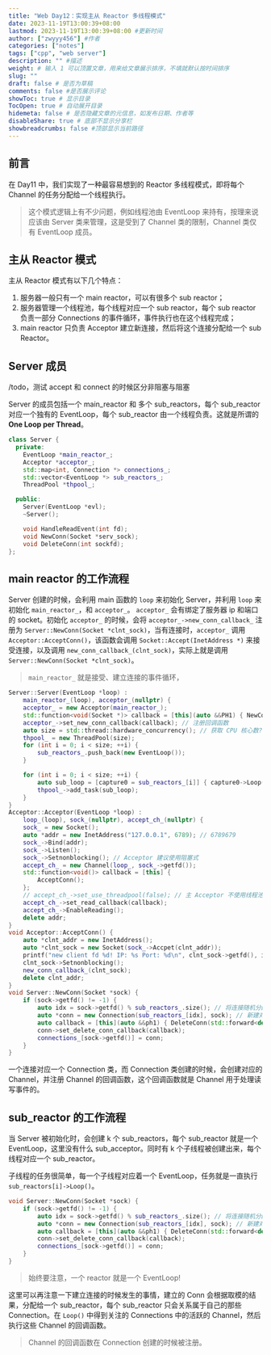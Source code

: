 ```yaml
---
title: "Web Day12：实现主从 Reactor 多线程模式"
date: 2023-11-19T13:00:39+08:00
lastmod: 2023-11-19T13:00:39+08:00 #更新时间
author: ["zwyyy456"] #作者
categories: ["notes"]
tags: ["cpp", "web server"]
description: "" #描述
weight: # 输入 1 可以顶置文章，用来给文章展示排序，不填就默认按时间排序
slug: ""
draft: false # 是否为草稿
comments: false #是否展示评论
showToc: true # 显示目录
TocOpen: true # 自动展开目录
hidemeta: false # 是否隐藏文章的元信息，如发布日期、作者等
disableShare: true # 底部不显示分享栏
showbreadcrumbs: false #顶部显示当前路径
---
```

## 前言

在 Day11 中，我们实现了一种最容易想到的 Reactor 多线程模式，即将每个 Channel 的任务分配给一个线程执行。

> 这个模式逻辑上有不少问题，例如线程池由 EventLoop 来持有，按理来说应该由 Server 类来管理，这是受到了 Channel 类的限制，Channel 类仅有 EventLoop 成员。

## 主从 Reactor 模式

主从 Reactor 模式有以下几个特点：

1. 服务器一般只有一个 main reactor，可以有很多个 sub reactor；
2. 服务器管理一个线程池，每个线程对应一个 sub reactor，每个 sub reactor 负责一部分 Connections 的事件循环，事件执行也在这个线程完成；
3. main reactor 只负责 Acceptor 建立新连接，然后将这个连接分配给一个 sub Reactor。

## Server 成员

/todo，测试 accept 和 connect 的时候区分非阻塞与阻塞

Server 的成员包括一个 main_reactor 和 多个 sub_reactors，每个 sub_reactor 对应一个独有的 EventLoop，每个 sub_reactor 由一个线程负责。这就是所谓的 **One Loop per Thread**。

```cpp
class Server {
  private:
    EventLoop *main_reactor_;
    Acceptor *acceptor_;
    std::map<int, Connection *> connections_;
    std::vector<EventLoop *> sub_reactors_;
    ThreadPool *thpool_;

  public:
    Server(EventLoop *evl);
    ~Server();

    void HandleReadEvent(int fd);
    void NewConn(Socket *serv_sock);
    void DeleteConn(int sockfd);
};
```

## main reactor 的工作流程

Server 创建的时候，会利用 main 函数的 `loop` 来初始化 Server，并利用 `loop` 来初始化 `main_reactor_`，和 `acceptor_`。 `acceptor_` 会有绑定了服务器 ip 和端口的 socket。初始化 `acceptor_` 的时候，会将 `acceptor_->new_conn_callback_` 注册为 `Server::NewConn(Socket *clnt_sock)`，当有连接时，`acceptor_` 调用 `Acceptor::AcceptConn()`，该函数会调用 `Socket::Accept(InetAddress *)` 来接受连接，以及调用 `new_conn_callback_(clnt_sock)`，实际上就是调用 `Server::NewConn(Socket *clnt_sock)`。

> `main_reactor_` 就是接受、建立连接的事件循环，

```cpp
Server::Server(EventLoop *loop) :
    main_reactor_(loop), acceptor_(nullptr) {
    acceptor_ = new Acceptor(main_reactor_);
    std::function<void(Socket *)> callback = [this](auto &&PH1) { NewConn(std::forward<decltype(PH1)>(PH1)); };
    acceptor_->set_new_conn_callback(callback); // 注册回调函数
    auto size = std::thread::hardware_concurrency(); // 获取 CPU 核心数?
    thpool_ = new ThreadPool(size);
    for (int i = 0; i < size; ++i) {
        sub_reactors_.push_back(new EventLoop());
    }

    for (int i = 0; i < size; ++i) {
        auto sub_loop = [capture0 = sub_reactors_[i]] { capture0->Loop(); };
        thpool_->add_task(sub_loop);
    }
}
Acceptor::Acceptor(EventLoop *loop) :
    loop_(loop), sock_(nullptr), accept_ch_(nullptr) {
    sock_ = new Socket();
    auto *addr = new InetAddress("127.0.0.1", 6789); // 6789679
    sock_->Bind(addr);
    sock_->Listen();
    sock_->Setnonblocking(); // Acceptor 建议使用阻塞式
    accept_ch_ = new Channel(loop_, sock_->getfd());
    std::function<void()> callback = [this] {
        AcceptConn();
    };
    // accept_ch_->set_use_threadpool(false); // 主 Acceptor 不使用线程池
    accept_ch_->set_read_callback(callback);
    accept_ch_->EnableReading();
    delete addr;
}
void Acceptor::AcceptConn() {
    auto *clnt_addr = new InetAddress();
    auto *clnt_sock = new Socket(sock_->Accpet(clnt_addr));
    printf("new client fd %d! IP: %s Port: %d\n", clnt_sock->getfd(), inet_ntoa(clnt_addr->get_addr().sin_addr), ntohs(clnt_addr->get_addr().sin_port));
    clnt_sock->Setnonblocking();
    new_conn_callback_(clnt_sock);
    delete clnt_addr;
}
void Server::NewConn(Socket *sock) {
    if (sock->getfd() != -1) {
        auto idx = sock->getfd() % sub_reactors_.size(); // 将连接随机分配到 sub_reactor
        auto *conn = new Connection(sub_reactors_[idx], sock); // 新建对应的 Connection 类
        auto callback = [this](auto &&ph1) { DeleteConn(std::forward<decltype(ph1)>(ph1)); };
        conn->set_delete_conn_callback(callback);
        connections_[sock->getfd()] = conn;
    }
}
```

一个连接对应一个 Connection 类，而 Connection 类创建的时候，会创建对应的 Channel，并注册 Channel 的回调函数，这个回调函数就是 Channel 用于处理读写事件的。

## sub_reactor 的工作流程

当 Server 被初始化时，会创建 k 个 sub_reactors，每个 sub_reactor 就是一个 EventLoop，这里没有什么 sub_acceptor。同时有 k 个子线程被创建出来，每个线程对应一个 sub_reactor。

子线程的任务很简单，每一个子线程对应着一个 EventLoop，任务就是一直执行 `sub_reactors[i]->Loop()`。

```cpp
void Server::NewConn(Socket *sock) {
    if (sock->getfd() != -1) {
        auto idx = sock->getfd() % sub_reactors_.size(); // 将连接随机分配到 sub_reactor
        auto *conn = new Connection(sub_reactors_[idx], sock); // 新建对应的 Connection 类
        auto callback = [this](auto &&ph1) { DeleteConn(std::forward<decltype(ph1)>(ph1)); };
        conn->set_delete_conn_callback(callback);
        connections_[sock->getfd()] = conn;
    }
}
```

> 始终要注意，一个 reactor 就是一个 EventLoop!

这里可以再注意一下建立连接的时候发生的事情，建立的 Conn 会根据取模的结果，分配给一个 sub_reactor，每个 sub_reactor 只会关系属于自己的那些 Connection。在 `Loop()` 中得到关注的 Connections 中的活跃的 Channel，然后执行这些 Channel 的回调函数。

> Channel 的回调函数在 Connection 创建的时候被注册。


